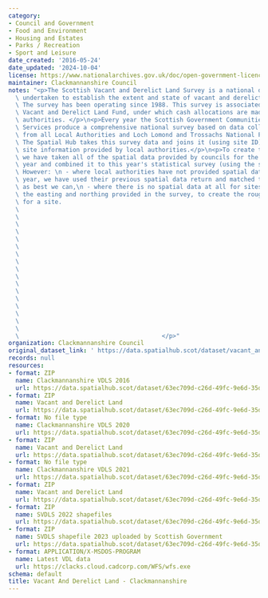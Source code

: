 ```yaml
---
category:
- Council and Government
- Food and Environment
- Housing and Estates
- Parks / Recreation
- Sport and Leisure
date_created: '2016-05-24'
date_updated: '2024-10-04'
license: https://www.nationalarchives.gov.uk/doc/open-government-licence/version/3/
maintainer: Clackmannanshire Council
notes: "<p>The Scottish Vacant and Derelict Land Survey is a national data collection\
  \ undertaken to establish the extent and state of vacant and derelict land in Scotland.\
  \ The survey has been operating since 1988. This survey is associated with the Scottish\
  \ Vacant and Derelict Land Fund, under which cash allocations are made to local\
  \ authorities. </p>\n<p>Every year the Scottish Government Communities Analytical\
  \ Services produce a comprehensive national survey based on data collected and processed\
  \ from all Local Authorities and Loch Lomond and Trossachs National Park Authority.\
  \ The Spatial Hub takes this survey data and joins it (using site ID) to the polygon\
  \ site information provided by local authorities.</p>\n<p>To create this dataset\
  \ we have taken all of the spatial data provided by councils for the current survey\
  \ year and combined it to this year's statistical survey (using the site reference).\
  \ However: \n - where local authorities have not provided spatial data for the current\
  \ year, we have used their previous spatial data return and matched the survey data\
  \ as best we can,\n - where there is no spatial data at all for sites we have buffered\
  \ the easting and northing provided in the survey, to create the rough polygon area\
  \ for a site.                                                                  \
  \                                                                              \
  \                                                                              \
  \                                                                              \
  \                                                                              \
  \                                                                              \
  \                                                                              \
  \                                                                              \
  \                                                                              \
  \                                                                              \
  \                                                                              \
  \                                                                              \
  \                                                                              \
  \                                                                              \
  \                                                                              \
  \                                                                              \
  \                                                                              \
  \                                                                              \
  \                                        </p>"
organization: Clackmannanshire Council
original_dataset_link: ' https://data.spatialhub.scot/dataset/vacant_and_derelict_land-cl'
records: null
resources:
- format: ZIP
  name: Clackmannanshire VDLS 2016
  url: https://data.spatialhub.scot/dataset/63ec709d-c26d-49fc-9e6d-35da8f89b929/resource/c01e8d47-934c-47d0-9616-362701f91ac4/download/clackmannashiresvdls2016v002.zip
- format: ZIP
  name: Vacant and Derelict Land
  url: https://data.spatialhub.scot/dataset/63ec709d-c26d-49fc-9e6d-35da8f89b929/resource/5710968a-9e3c-47bb-be87-bab724af20a8/download/20200929_vdl_by_la_cl.zip
- format: No file type
  name: Clackmannanshire VDLS 2020
  url: https://data.spatialhub.scot/dataset/63ec709d-c26d-49fc-9e6d-35da8f89b929/resource/989e733a-8912-4f42-95c2-3d70ae9aec5e/download/spatialhubvdls_a.gpkg
- format: ZIP
  name: Vacant and Derelict Land
  url: https://data.spatialhub.scot/dataset/63ec709d-c26d-49fc-9e6d-35da8f89b929/resource/f9a506dc-1270-4e46-b9f6-2dba9bab6e6a/download/clackmannanshire_2020.zip
- format: No file type
  name: Clackmannanshire VDLS 2021
  url: https://data.spatialhub.scot/dataset/63ec709d-c26d-49fc-9e6d-35da8f89b929/resource/ebe3e03f-c376-4bce-a0ba-0775f2059801/download/clacks_vdls_a.gpkg
- format: ZIP
  name: Vacant and Derelict Land
  url: https://data.spatialhub.scot/dataset/63ec709d-c26d-49fc-9e6d-35da8f89b929/resource/f018bf10-44b7-4c7e-8bdd-be69bf0aae75/download/clackmannanshirevdls.zip
- format: ZIP
  name: SVDLS 2022 shapefiles
  url: https://data.spatialhub.scot/dataset/63ec709d-c26d-49fc-9e6d-35da8f89b929/resource/7a52e43a-6885-49af-b8a4-c5c314eb0ead/download/clackmannanshire.zip
- format: ZIP
  name: SVDLS shapefile 2023 uploaded by Scottish Government
  url: https://data.spatialhub.scot/dataset/63ec709d-c26d-49fc-9e6d-35da8f89b929/resource/b88751f6-b2fe-45ea-ab02-f671acf89c88/download/clackmannanshire.zip
- format: APPLICATION/X-MSDOS-PROGRAM
  name: Latest VDL data
  url: https://clacks.cloud.cadcorp.com/WFS/wfs.exe
schema: default
title: Vacant And Derelict Land - Clackmannanshire
---
```


